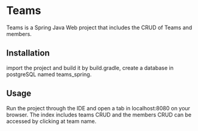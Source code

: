 # Teams

Teams is a Spring Java Web project that includes the CRUD of Teams and members.

## Installation
import the project and build it by build.gradle,
create a database in postgreSQL named teams_spring.


## Usage
Run the project through the IDE and open a tab in localhost:8080 on your browser.
The index includes teams CRUD and the members CRUD can be accessed by clicking at team name.

